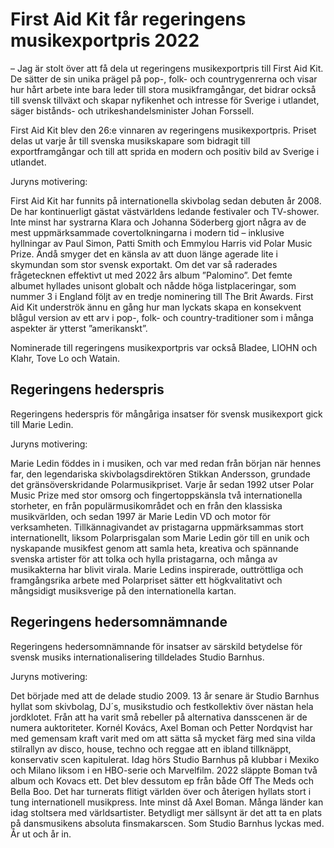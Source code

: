 # First Aid Kit får regeringens musikexportpris 2022

– Jag är stolt över att få dela ut regeringens musikexportpris till First Aid Kit. De sätter de sin unika prägel på pop-, folk- och countrygenrerna och visar hur hårt arbete inte bara leder till stora musikframgångar, det bidrar också till svensk tillväxt och skapar nyfikenhet och intresse för Sverige i utlandet, säger bistånds- och utrikeshandelsminister Johan Forssell.

First Aid Kit blev den 26:e vinnaren av regeringens musikexportpris. Priset delas ut varje år till svenska musikskapare som bidragit till exportframgångar och till att sprida en modern och positiv bild av Sverige i utlandet.

Juryns motivering:

First Aid Kit har funnits på internationella skivbolag sedan debuten år 2008. De har kontinuerligt gästat västvärldens ledande festivaler och TV-shower. Inte minst har systrarna Klara och Johanna Söderberg gjort några av de mest uppmärksammade covertolkningarna i modern tid – inklusive hyllningar av Paul Simon, Patti Smith och Emmylou Harris vid Polar Music Prize. Ändå smyger det en känsla av att duon länge agerade lite i skymundan som stor svensk exportakt. Om det var så raderades frågetecknen effektivt ut med 2022 års album ”Palomino”. Det femte albumet hyllades unisont globalt och nådde höga listplaceringar, som nummer 3 i England följt av en tredje nominering till The Brit Awards. First Aid Kit underströk ännu en gång hur man lyckats skapa en konsekvent blågul version av ett arv i pop-, folk- och country-traditioner som i många aspekter är ytterst ”amerikanskt”.

Nominerade till regeringens musikexportpris var också Bladee, LIOHN och Klahr, Tove Lo och Watain.

## Regeringens hederspris

Regeringens hederspris för mångåriga insatser för svensk musikexport gick till Marie Ledin.

Juryns motivering:

Marie Ledin föddes in i musiken, och var med redan från början när hennes far, den legendariska skivbolagsdirektören Stikkan Andersson, grundade det gränsöverskridande Polarmusikpriset. Varje år sedan 1992 utser Polar Music Prize med stor omsorg och fingertoppskänsla två internationella storheter, en från populärmusikområdet och en från den klassiska musikvärlden, och sedan 1997 är Marie Ledin VD och motor för verksamheten. Tillkännagivandet av pristagarna uppmärksammas stort internationellt, liksom Polarprisgalan som Marie Ledin gör till en unik och nyskapande musikfest genom att samla heta, kreativa och spännande svenska artister för att tolka och hylla pristagarna, och många av musikakterna har blivit virala. Marie Ledins inspirerade, outtröttliga och framgångsrika arbete med Polarpriset sätter ett högkvalitativt och mångsidigt musiksverige på den internationella kartan.

## Regeringens hedersomnämnande

Regeringens hedersomnämnande för insatser av särskild betydelse för svensk musiks internationalisering tilldelades Studio Barnhus.

Juryns motivering:

Det började med att de delade studio 2009. 13 år senare är Studio Barnhus hyllat som skivbolag, DJ´s, musikstudio och festkollektiv över nästan hela jordklotet. Från att ha varit små rebeller på alternativa dansscenen är de numera auktoriteter. Kornél Kovács, Axel Boman och Petter Nordqvist har med gemensam kraft varit med om att sätta så mycket färg med sina vilda stilrallyn av disco, house, techno och reggae att en ibland tillknäppt, konservativ scen kapitulerat. Idag hörs Studio Barnhus på klubbar i Mexiko och Milano liksom i en HBO-serie och Marvelfilm. 2022 släppte Boman två album och Kovacs ett. Det blev dessutom ep från både Off The Meds och Bella Boo. Det har turnerats flitigt världen över och återigen hyllats stort i tung internationell musikpress. Inte minst då Axel Boman. Många länder kan idag stoltsera med världsartister. Betydligt mer sällsynt är det att ta en plats på dansmusikens absoluta finsmakarscen. Som Studio Barnhus lyckas med. År ut och år in.

